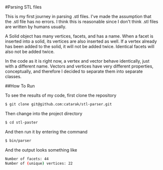 #Parsing STL files

This is my first journey in parsing .stl files. I've made the assumption that the .stl file has no errors. I think this is reasonable since I don't think .stl files are written by humans usually.

A Solid object has many vertices, facets, and has a name. When a facet is inserted into a solid, its vertices are also inserted as well. If a vertex already has been added to the solid, it will not be added twice. Identical facets will also not be added twice. 

In the code as it is right now, a vertex and vector behave identically, just with a different name. Vectors and vertices have very different properties, conceptually, and therefore I decided to separate them into separate classes.

##How To Run

To see the results of my code, first clone the repository
```bash
$ git clone git@github.com:catarak/stl-parser.git
```

Then change into the project directory
```bash
$ cd stl-paster
```
And then run it by entering the command
```bash
$ bin/parser
```

And the output looks something like
```bash
Number of facets: 44
Number of (unique) vertices: 22
```